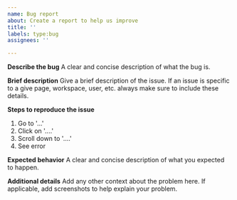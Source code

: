 ```yaml
---
name: Bug report
about: Create a report to help us improve
title: ''
labels: type:bug
assignees: ''

---
```


**Describe the bug**
A clear and concise description of what the bug is.

**Brief description**
Give a brief description of the issue. If an issue is specific to a give page, workspace, user, etc. always make sure to include these details.

**Steps to reproduce the issue**
1. Go to '...'
2. Click on '....'
3. Scroll down to '....'
4. See error


**Expected behavior**
A clear and concise description of what you expected to happen.

**Additional details**
Add any other context about the problem here. If applicable, add screenshots to help explain your problem.
